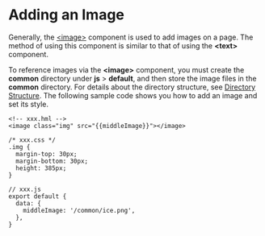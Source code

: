 # Adding an Image<a name="EN-US_TOPIC_0000001063590816"></a>

Generally, the  [<image\>](../js-reference/js-based-web-like-development-paradigm/js-components-basic-image.md)  component is used to add images on a page. The method of using this component is similar to that of using the  **<text\>**  component.

To reference images via the  **<image\>**  component, you must create the  **common**  directory under  **js**  \>  **default**, and then store the image files in the  **common**  directory. For details about the directory structure, see  [Directory Structure](../js-reference/js-based-web-like-development-paradigm/js-framework-file.md#section119431650182015). The following sample code shows you how to add an image and set its style.

```
<!-- xxx.hml -->
<image class="img" src="{{middleImage}}"></image>
```

```
/* xxx.css */
.img {  
  margin-top: 30px;
  margin-bottom: 30px;
  height: 385px;
}
```

```
// xxx.js
export default {
  data: {
    middleImage: '/common/ice.png',
  },
}
```

